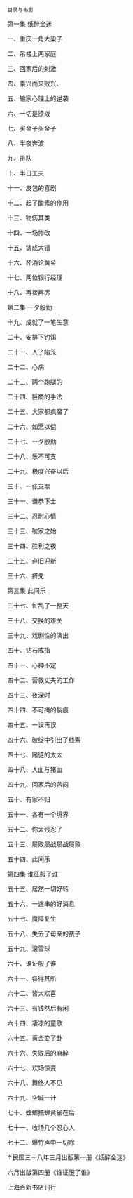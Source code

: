     目录与书影 

 第一集 纸醉金迷

  一、重庆一角大梁子 

  二、吊楼上两家庭 

  三、回家后的刺激 

  四、乘兴而来败兴、

  五、输家心理上的逆袭 

  六、一切是撩拨 

  七、买金子买金子 

  八、半夜奔波 

  九、排队 

  十、半日工夫 

  十一、皮包的喜剧 

  十二、起了酸素的作用 

  十三、物伤其类 

  十四、一场惨改 

  十五、铸成大错 

  十六、杯酒论黄金 

  十七、两位银行经理 

  十八、再接再厉 

 第二集 一夕殷勤

  十九、成就了一笔生意 

  二十、安排下钓饵 

  二十一、人了陷笼 

  二十二、心病 

  二十三、两个跑腿的 

  二十四、巨商的手法 

  二十五、大家都疯魔了 

  二十六、如愿以偿 

  二十七、一夕殷勤 

  二十八、乐不可支 

  二十九、极度兴奋以后 

  三十、一张支票 

  三十一、谦恭下士 

  三十二、忍耐心情 

  三十三、破家之始 

  三十四、胜利之夜 

  三十五、弃旧迎新 

  三十六、挤兑 

 第三集 此间乐

  三十七、忙乱了一整天

  三十八、交换的难关

  三十九、戏剧性的演出

  四十、钻石戒指

  四十一、心神不定

  四十二、营救丈夫的工作 

  四十三、夜深时

  四十四、不可掩的裂痕

  四十五、一误再误

  四十六、破绽中引出了线索

  四十七、赌徒的太太

  四十八、人血与猪血

  四十九、回家后的苦闷

  五十、有家不归

  五十一、各有一个境界

  五十二、你太残忍了

  五十三、屡败屡战屡战屡败

  五十四、此间乐

 第四集 谁征服了谁

  五十五、居然一切好转

  五十六、一连串的好消息

  五十七、魔障复生

  五十八、失去了母亲的孩子

  五十九、滚雪球

  六十、谁证服了谁

  六十一、各得其所

  六十二、皆大欢喜

  六十三、有钱然后有闲

  六十四、凄凉的童歌

  六十五、黄金变了卦

  六十六、失败后的麻醉

  六十七、欢场惊变

  六十八、舞终人不见

  六十九、空城一计

  七十、螳螂捕蝉黄雀在后

  七十一、收场几个忍心人

  七十二、爆竹声中一切除 

 ↑民国三十八年三月出版第一册《纸醉金迷》 

 六月出版第四册《谁征服了谁》 

 上海百新书店刊行 

